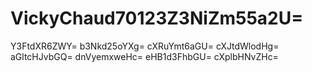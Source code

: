 # VickyChaud70123Z3NiZm55a2U=
Y3FtdXR6ZWY=
b3Nkd25oYXg=
cXRuYmt6aGU=
cXJtdWlodHg=
aGltcHJvbGQ=
dnVyemxweHc=
eHB1d3FhbGU=
cXplbHNvZHc=
